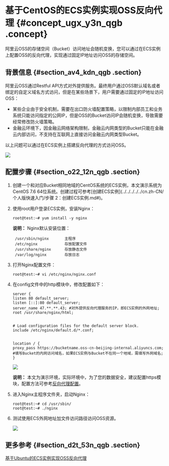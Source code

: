 # 基于CentOS的ECS实例实现OSS反向代理 {#concept_ugx_y3n_qgb .concept}

阿里云OSS的存储空间（Bucket）访问地址会随机变换，您可以通过在ECS实例上配置OSS的反向代理，实现通过固定IP地址访问OSS的存储空间。

## 背景信息 {#section_av4_kdn_qgb .section}

阿里云OSS通过Restful API方式对外提供服务。最终用户通过OSS默认域名或者绑定的自定义域名方式访问，但是在某些场景下，用户需要通过固定的IP地址访问OSS：

-   某些企业由于安全机制，需要在出口防火墙配置策略，以限制内部员工和业务系统只能访问指定的公网IP，但是OSS的Bucket访问IP会随机变换，导致需要经常修改防火墙策略。
-   金融云环境下，因金融云网络架构限制，金融云内网类型的Bucket只能在金融云内部访问，不支持在互联网上直接访问金融云内网类型Bucket。

以上问题可以通过在ECS实例上搭建反向代理的方式访问OSS。

![](http://static-aliyun-doc.oss-cn-hangzhou.aliyuncs.com/assets/img/123246/154984989538572_zh-CN.png)

## 配置步骤 {#section_o22_12n_qgb .section}

1.  创建一个和对应Bucket相同地域的CentOS系统的ECS实例，本文演示系统为CentOS 7.6 64位系统。创建过程可参考[创建ECS实例](../../../../../cn.zh-CN/个人版快速入门/步骤 2：创建ECS实例.md#)。
2.  使用root用户登录ECS实例，安装Nginx：

    ```
    root@test:~# yum install -y nginx
    ```

    **说明：** Nginx默认安装位置：

    ```
     /usr/sbin/nginx       主程序 
     /etc/nginx            存放配置文件 
     /usr/share/nginx      存放静态文件 
     /var/log/nginx        存放日志
    ```

3.  打开Nginx配置文件：

    ```
    root@test:~# vi /etc/nginx/nginx.conf
    ```

4.  在config文件中的http模块中，修改配置如下：

    ```
    server {
    listen 80 default_server;
    listen [::]:80 default_server;
    server_name 47.**.**.43; #对外提供反向代理服务的IP，即ECS实例的外网地址;
    root /usr/share/nginx/html;
    
    
    # Load configuration files for the default server block.
    include /etc/nginx/default.d/*.conf;
    
    
    location / {
    proxy_pass https://bucketname.oss-cn-beijing-internal.aliyuncs.com; #填写Bucket的内网访问域名，如果ECS实例与Bucket不在同一个地域，需填写外网域名;
    }
    ```

    ![](http://static-aliyun-doc.oss-cn-hangzhou.aliyuncs.com/assets/img/123259/154984989538587_zh-CN.png)

    **说明：** 本文为演示环境，实际环境中，为了您的数据安全，建议配置https模块，配置方法可参考[反向代理配置](https://help.aliyun.com/knowledge_detail/39544.html)。

5.  进入Nginx主程序文件夹，启动Nginx：

    ```
    root@test:~# cd /usr/sbin/
    root@test:~# ./nginx
    ```

6.  测试使用ECS外网地址加文件访问路径访问OSS资源。

    ![](http://static-aliyun-doc.oss-cn-hangzhou.aliyuncs.com/assets/img/123259/154984989538588_zh-CN.png)


## 更多参考 {#section_d2t_53n_qgb .section}

[基于Ubuntu的ECS实例实现OSS反向代理](cn.zh-CN/最佳实践/使用ECS实例反向代理OSS/基于Ubuntu的ECS实例实现OSS反向代理.md#)

